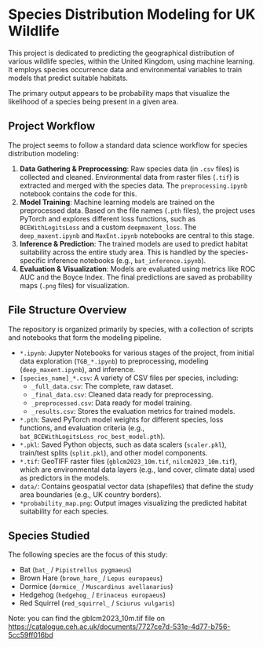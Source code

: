 # Species Distribution Modeling for UK Wildlife

This project is dedicated to predicting the geographical distribution of various wildlife species, within the United Kingdom, using machine learning. It employs species occurrence data and environmental variables to train models that predict suitable habitats.

The primary output appears to be probability maps that visualize the likelihood of a species being present in a given area.

## Project Workflow

The project seems to follow a standard data science workflow for species distribution modeling:

1.  **Data Gathering & Preprocessing**: Raw species data (in `.csv` files) is collected and cleaned. Environmental data from raster files (`.tif`) is extracted and merged with the species data. The `preprocessing.ipynb` notebook contains the code for this.
2.  **Model Training**: Machine learning models are trained on the preprocessed data. Based on the file names (`.pth` files), the project uses PyTorch and explores different loss functions, such as `BCEWithLogitsLoss` and a custom `deepmaxent_loss`. The `deep_maxent.ipynb` and `MaxEnt.ipynb` notebooks are central to this stage.
3.  **Inference & Prediction**: The trained models are used to predict habitat suitability across the entire study area. This is handled by the species-specific inference notebooks (e.g., `bat_inference.ipynb`).
4.  **Evaluation & Visualization**: Models are evaluated using metrics like ROC AUC and the Boyce Index. The final predictions are saved as probability maps (`.png` files) for visualization.

## File Structure Overview

The repository is organized primarily by species, with a collection of scripts and notebooks that form the modeling pipeline.

-   `*.ipynb`: Jupyter Notebooks for various stages of the project, from initial data exploration (`TGB_*.ipynb`) to preprocessing, modeling (`deep_maxent.ipynb`), and inference.
-   `[species_name]_*.csv`: A variety of CSV files per species, including:
    -   `_full_data.csv`: The complete, raw dataset.
    -   `_final_data.csv`: Cleaned data ready for preprocessing.
    -   `_preprocessed.csv`: Data ready for model training.
    -   `_results.csv`: Stores the evaluation metrics for trained models.
-   `*.pth`: Saved PyTorch model weights for different species, loss functions, and evaluation criteria (e.g., `bat_BCEWithLogitsLoss_roc_best_model.pth`).
-   `*.pkl`: Saved Python objects, such as data scalers (`scaler.pkl`), train/test splits (`split.pkl`), and other model components.
-   `*.tif`: GeoTIFF raster files (`gblcm2023_10m.tif`, `nilcm2023_10m.tif`), which are environmental data layers (e.g., land cover, climate data) used as predictors in the models.
-   `data/`: Contains geospatial vector data (shapefiles) that define the study area boundaries (e.g., UK country borders).
-   `*probability_map.png`: Output images visualizing the predicted habitat suitability for each species.

## Species Studied

The following species are the focus of this study:

-   Bat (`bat_` / `Pipistrellus pygmaeus`)
-   Brown Hare (`brown_hare_` / `Lepus europaeus`)
-   Dormice (`dormice_` / `Muscardinus avellanarius`)
-   Hedgehog (`hedgehog_` / `Erinaceus europaeus`)
-   Red Squirrel (`red_squirrel_` / `Sciurus vulgaris`)

Note: you can find the gblcm2023_10m.tif file on https://catalogue.ceh.ac.uk/documents/7727ce7d-531e-4d77-b756-5cc59ff016bd